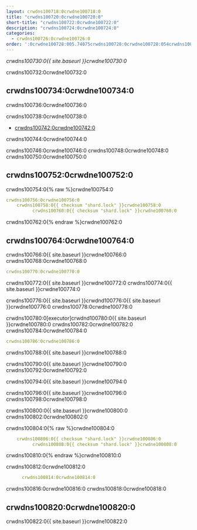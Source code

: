 ```yaml
---
layout: crwdns100718:0crwdne100718:0
title: "crwdns100720:0crwdne100720:0"
short-title: "crwdns100722:0crwdne100722:0"
description: "crwdns100724:0crwdne100724:0"
categories:
  - crwdns100726:0crwdne100726:0
order: ':0crwdne100728:005.74075crwdns100728:0crwdne100728:054crwdns100728:0crwdne100728:0'
---
```

*crwdns100730:0{{ site.baseurl }}crwdne100730:0*

crwdns100732:0crwdne100732:0

## crwdns100734:0crwdne100734:0

crwdns100736:0crwdne100736:0

crwdns100738:0crwdne100738:0

- <a href="crwdns100740:0crwdne100740:0"
target="_blank">crwdns100742:0crwdne100742:0</a>

crwdns100744:0crwdne100744:0

crwdns100746:0crwdne100746:0 crwdns100748:0crwdne100748:0 crwdns100750:0crwdne100750:0

## crwdns100752:0crwdne100752:0

crwdns100754:0{% raw %}crwdne100754:0

```yaml
crwdns100756:0crwdne100756:0
    crwdns100758:0{{ checksum "shard.lock" }}crwdne100758:0
          crwdns100760:0{{ checksum "shard.lock" }}crwdne100760:0    
```

crwdns100762:0{% endraw %}crwdne100762:0

## crwdns100764:0crwdne100764:0

crwdns100766:0{{ site.baseurl }}crwdne100766:0 crwdns100768:0crwdne100768:0

```yaml
crwdns100770:0crwdne100770:0
```

crwdns100772:0{{ site.baseurl }}crwdne100772:0 crwdns100774:0{{ site.baseurl }}crwdne100774:0

crwdns100776:0{{ site.baseurl }}crwdnd100776:0{{ site.baseurl }}crwdne100776:0 crwdns100778:0crwdne100778:0

crwdns100780:0[executor]crwdnd100780:0{{ site.baseurl }}crwdne100780:0 crwdns100782:0crwdne100782:0 crwdns100784:0crwdne100784:0

```yaml
crwdns100786:0crwdne100786:0
```

crwdns100788:0{{ site.baseurl }}crwdne100788:0

crwdns100790:0{{ site.baseurl }}crwdne100790:0 crwdns100792:0crwdne100792:0

crwdns100794:0{{ site.baseurl }}crwdne100794:0

crwdns100796:0{{ site.baseurl }}crwdne100796:0 crwdns100798:0crwdne100798:0

crwdns100800:0{{ site.baseurl }}crwdne100800:0 crwdns100802:0crwdne100802:0

crwdns100804:0{% raw %}crwdne100804:0

```yaml
    crwdns100806:0{{ checksum "shard.lock" }}crwdne100806:0
          crwdns100808:0{{ checksum "shard.lock" }}crwdne100808:0
```

crwdns100810:0{% endraw %}crwdne100810:0

crwdns100812:0crwdne100812:0

```yaml
      crwdns100814:0crwdne100814:0
```

crwdns100816:0crwdne100816:0 crwdns100818:0crwdne100818:0

## crwdns100820:0crwdne100820:0

crwdns100822:0{{ site.baseurl }}crwdne100822:0